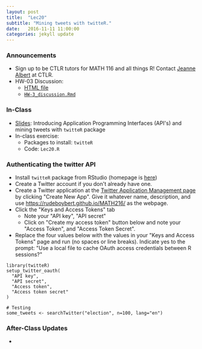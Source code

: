 ```yaml
---
layout: post
title:  "Lec20"
subtitle: "Mining tweets with twitteR."
date:   2016-11-11 11:00:00
categories: jekyll update
---
```




### Announcements

* Sign up to be CTLR tutors for MATH 116 and all things R! Contact <a href="http://www.middlebury.edu/academics/resources/ctlr/about/people/node/11221" target="_blank">Jeanne Albert</a> at CTLR.
* HW-03 Discussion:
    + <a href = "{{ site.baseurl }}/assets/HW-3_discussion.html" target = "_blank">HTML file</a>
    + <a href="{{ site.baseurl }}/assets/HW-3_discussion.Rmd" target="_blank">`HW-3_discussion.Rmd`</a>

### In-Class

* <a href = "http://htmlpreview.github.io/?https://raw.githubusercontent.com/2016-09-Middlebury-Data-Science/Topics/master/Lec20%20Twitter%20Data/Lec20.html"
target = "_blank">Slides</a>: Introducing Application Programming Interfaces (API's) and mining tweets with `twitteR` package
* In-class exercise:
    + Packages to install: `twitteR`
    + Code: `Lec20.R`


### Authenticating the twitter API

* Install `twitteR` package from RStudio (homepage is [here](https://github.com/geoffjentry/twitteR))
* Create a Twitter account if you don't already have one.
* Create a Twitter application at the [Twitter Application Management 
page](https://apps.twitter.com/) by clicking "Create New App". Give it whatever
name, description, and use <https://rudeboybert.github.io/MATH216/> as the
webpage.
* Click the "Keys and Access Tokens" tab
    + Note your "API key", "API secret"
    + Click on "Create my access token" button below and note your "Access Token", and "Access Token Secret".
* Replace the four values below with the values in your "Keys and Access Tokens"
page and run (no spaces or line breaks). Indicate yes to the prompt: "Use a local file to cache
OAuth access credentials between R sessions?"

~~~~
library(twitteR)
setup_twitter_oauth(
  "API key", 
  "API secret", 
  "Access token", 
  "Access token secret"
)

# Testing
some_tweets <- searchTwitter("election", n=100, lang="en")
~~~~



### After-Class Updates

* 

